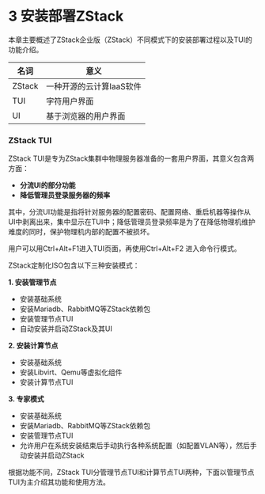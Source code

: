 # 3 安装部署ZStack

本章主要概述了ZStack企业版（ZStack）不同模式下的安装部署过程以及TUI的功能介绍。

| 名词 | 意义 |
| --- | --- |
| ZStack | 一种开源的云计算IaaS软件 |
| TUI | 字符用户界面 |
| UI | 基于浏览器的用户界面 |

### ZStack TUI

ZStack TUI是专为ZStack集群中物理服务器准备的一套用户界面，其意义包含两方面：

* **分流UI的部分功能**
* **降低管理员登录服务器的频率**

其中，分流UI功能是指将针对服务器的配置密码、配置网络、重启机器等操作从UI中剥离出来，集中显示在TUI中；降低管理员登录频率是为了在降低物理机维护难度的同时，保护物理机内部的配置不被损坏。

用户可以用Ctrl+Alt+F1进入TUI页面，再使用Ctrl+Alt+F2 进入命令行模式。

ZStack定制化ISO包含以下三种安装模式：

**1. 安装管理节点**

* 安装基础系统
* 安装Mariadb、RabbitMQ等ZStack依赖包
* 安装管理节点TUI
* 自动安装并启动ZStack及其UI

**2. 安装计算节点**

* 安装基础系统
* 安装Libvirt、Qemu等虚拟化组件
* 安装计算节点TUI

**3. 专家模式**

* 安装基础系统
* 安装Mariadb、RabbitMQ等ZStack依赖包
*  安装管理节点TUI
* 允许用户在系统安装结束后手动执行各种系统配置（如配置VLAN等），然后手动安装并启动ZStack

根据功能不同，ZStack TUI分管理节点TUI和计算节点TUI两种，下面以管理节点TUI为主介绍其功能和使用方法。

